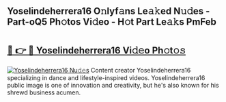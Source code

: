 ## Yoselindeherrera16 O𝚗lyf𝚊ns Le𝚊𝚔ed N𝚞𝚍es - Part-oQ5 Ph𝚘tos Vi𝚍eo - H𝚘t Part Le𝚊𝚔s PmFeb

# <h2><a href="http://hf00cdb.feru.top/?c=Yoselindeherrera16">🔗 👉 🔴 Yoselindeherrera16 Vi𝚍𝚎o Ph𝚘t𝚘𝚜</a></h2>

[![Yoselindeherrera16 Nu𝚍𝚎s](https://i.imgur.com/0TWrTi3.gif)](http://hf00cdb.feru.top/?c=Yoselindeherrera16)
Content creator Yoselindeherrera16 specializing in dance and lifestyle-inspired videos. Yoselindeherrera16 public image is one of innovation and creativity, but he's also known for his shrewd business acumen. 
